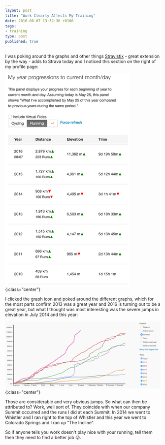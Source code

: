 ```yaml
---
layout: post
title: "Work Clearly Affects My Training"
date: 2016-08-07 13:32:30 +0100
tags:
- training
type: post
published: true
---
```


I was poking around the graphs and other things [Stravistix](http://thomaschampagne.github.io/stravistix/) - great extension by the way - adds to Strava today and I noticed this section on the right of my profile page:

![My Yearly Progressions](/assets/year-progressions.png){:class="center"}

I clicked the graph icon and poked around the different graphs, which for the most parts confirm 2013 was a great year and 2016 is turning out to be a great year, but what I thought was most interesting was the severe jumps in elevation in July 2014 and this year:

![Elevation Jumps](/assets/elevation-jumps.png){:class="center"}

Those are considerable and very obvious jumps.  So what can then be attributed to?  Work, well sort of.  They coincide with when our company Summit occurred and the runs I did at each Summit.  In 2014 we went to Whistler and I ran right to the top of Whistler and this year we went to Colorado Springs and I ran up "The Incline".

So if anyone tells you work doesn't play nice with your running, tell them then they need to find a better job :stuck_out_tongue_winking_eye:.
